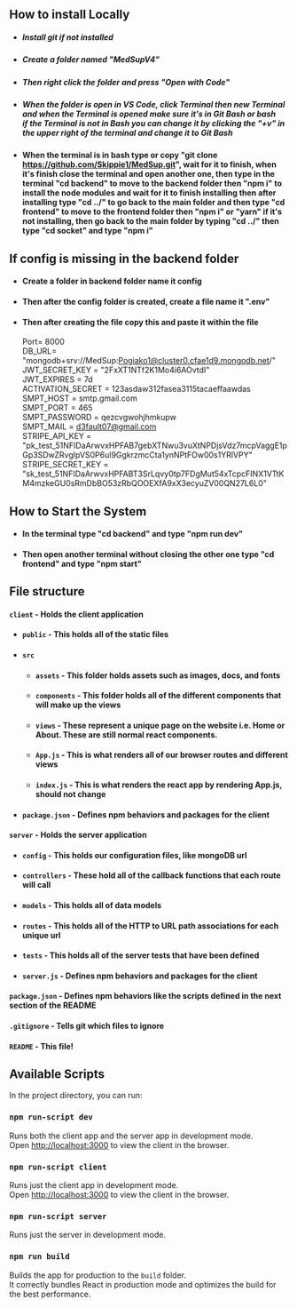 ## How to install Locally
- ##### Install git if not installed
- ##### Create a folder named "MedSupV4"
- ##### Then right click the folder and press "Open with Code"
- ##### When the folder is open in VS Code, click Terminal then new Terminal and when the Terminal is opened make sure it's in Git Bash or bash <br> if the Terminal is not in Bash you can change it by clicking the "+v" in the upper right of the terminal and change it to Git Bash
- #### When the terminal is in bash type or copy "git clone https://github.com/Skippie1/MedSup.git", wait for it to finish, when it's finish close the terminal and open another one, then type in the terminal "cd backend" to move to the backend folder then "npm i" to install the node modules and wait for it to finish installing then after installing type "cd ../" to go back to the main folder and then type "cd frontend" to move to the frontend folder then "npm i" or "yarn" if it's not installing, then go back to the main folder by typing "cd ../" then type "cd socket" and type "npm i"

## If config is missing in the backend folder
- #### Create a folder in backend folder name it config
- #### Then after the config folder is created, create a file name it ".env"
- #### Then after creating the file copy this and paste it within the file <br>
    Port= 8000 <br>
    DB_URL= "mongodb+srv://MedSup:Pogiako1@cluster0.cfae1d9.mongodb.net/" <br>
    JWT_SECRET_KEY = "2FxXT1NTf2K1Mo4i6AOvtdI" <br>
    JWT_EXPIRES = 7d <br>
    ACTIVATION_SECRET = 123asdaw312fasea3115tacaeffaawdas <br>
    SMPT_HOST =  smtp.gmail.com <br>
    SMPT_PORT = 465 <br>
    SMPT_PASSWORD = qezcvgwohjhmkupw <br>
    SMPT_MAIL = d3fault07@gmail.com <br>
    STRIPE_API_KEY = "pk_test_51NFIDaArwvxHPFAB7gebXTNwu3vuXtNPDjsVdz7mcpVaggE1pGp3SDwZRvgIpVS0P6ul9GgkrzmcCta1ynNPtFOw00s1YRlVPY" 
    STRIPE_SECRET_KEY = "sk_test_51NFIDaArwvxHPFABT3SrLqvy0tp7FDgMut54xTcpcFINX1VTtKM4mzkeGU0sRmDbBO53zRbQOOEXfA9xX3ecyuZV00QN27L6L0"

## How to Start the System
- #### In the terminal type "cd backend" and type "npm run dev"
- #### Then open another terminal without closing the other one type "cd frontend" and type "npm start"

## File structure
#### `client` - Holds the client application
- #### `public` - This holds all of the static files
- #### `src`
    - #### `assets` - This folder holds assets such as images, docs, and fonts
    - #### `components` - This folder holds all of the different components that will make up the views
    - #### `views` - These represent a unique page on the website i.e. Home or About. These are still normal react components.
    - #### `App.js` - This is what renders all of our browser routes and different views
    - #### `index.js` - This is what renders the react app by rendering App.js, should not change
- #### `package.json` - Defines npm behaviors and packages for the client
#### `server` - Holds the server application
- #### `config` - This holds our configuration files, like mongoDB url
- #### `controllers` - These hold all of the callback functions that each route will call
- #### `models` - This holds all of data models
- #### `routes` - This holds all of the HTTP to URL path associations for each unique url
- #### `tests` - This holds all of the server tests that have been defined
- #### `server.js` - Defines npm behaviors and packages for the client
#### `package.json` - Defines npm behaviors like the scripts defined in the next section of the README
#### `.gitignore` - Tells git which files to ignore
#### `README` - This file!


## Available Scripts

In the project directory, you can run:

### `npm run-script dev`

Runs both the client app and the server app in development mode.<br>
Open [http://localhost:3000](http://localhost:3000) to view the client in the browser.

### `npm run-script client`

Runs just the client app in development mode.<br>
Open [http://localhost:3000](http://localhost:3000) to view the client in the browser.


### `npm run-script server`

Runs just the server in development mode.<br>


### `npm run build`

Builds the app for production to the `build` folder.<br>
It correctly bundles React in production mode and optimizes the build for the best performance.
